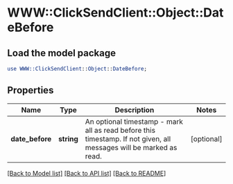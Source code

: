 # WWW::ClickSendClient::Object::DateBefore

## Load the model package
```perl
use WWW::ClickSendClient::Object::DateBefore;
```

## Properties
Name | Type | Description | Notes
------------ | ------------- | ------------- | -------------
**date_before** | **string** | An optional timestamp - mark all as read before this timestamp. If not given, all messages will be marked as read. | [optional] 

[[Back to Model list]](../README.md#documentation-for-models) [[Back to API list]](../README.md#documentation-for-api-endpoints) [[Back to README]](../README.md)


